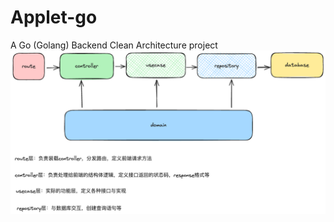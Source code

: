 # Applet-go
A Go (Golang) Backend Clean Architecture project
![Go Backend Clean Architecture](https://github.com/Yythom/applet-go/blob/main/docs/applet_go_design.png?raw=true)
